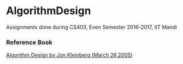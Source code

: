 # AlgorithmDesign
Assignments done during CS403, Even Semester 2016-2017, IIT Mandi

### Reference Book
[Algorithm Design by Jon Kleinberg (March 26,2005)](https://www.amazon.com/Algorithm-Design-Kleinberg-March-2005/dp/B015X4RNHU/ref=sr_1_cc_6?s=aps&ie=UTF8&qid=1503588233&sr=1-6-catcorr&keywords=algorithm+design+by+jon+kleinberg)

